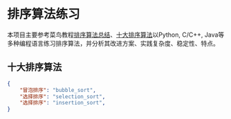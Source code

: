 # 排序算法练习

本项目主要参考菜鸟教程[排序算法总结](https://www.runoob.com/w3cnote/sort-algorithm-summary.html)、[十大排序算法](https://www.runoob.com/w3cnote/ten-sorting-algorithm.html)以Python, C/C++, Java等多种编程语言练习排序算法，并分析其改进方案、实践复杂度、稳定性、特点。

## 十大排序算法

```json
{
    "冒泡排序": "bubble_sort", 
    "选择排序": "selection_sort", 
    "选择排序": "insertion_sort", 
}
```
